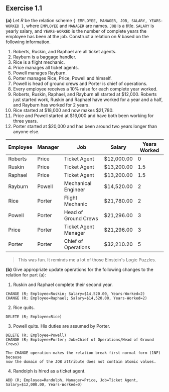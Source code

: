 ## Exercise 1.1

**(a)** Let $R$ be the relation scheme `{ EMPLOYEE, MANAGER, JOB, SALARY,
YEARS-WORKED }`, where `EMPLOYEE` and `MANAGER` are names. `JOB` is a title.
`SALARY` is yearly salary, and `YEARS-WORKED` is the number of complete years
the employee has been at the job. Construct a relation on $R$ based on the
following information.

1. Roberts, Ruskin, and Raphael are all ticket agents.
2. Rayburn is a baggage handler.
3. Rice is a flight mechanic.
4. Price manages all ticket agents.
5. Powell manages Rayburn.
6. Porter manages Rice, Price, Powell and himself.
7. Powell is head of ground crews and Porter is chief of operations.
8. Every employee receives a 10% raise for each complete year worked.
9. Roberts, Ruskin, Raphael, and Rayburn all started at $12,000. Roberts just
   started work, Ruskin and Raphael have worked for a year and a half, and
   Rayburn has worked for 2 years.
10. Rice started at $18,000 and now makes $21,780.
11. Price and Powell started at $16,000 and have both been working for three
	years.
12. Porter started at $20,000 and has been around two years longer than anyone
	else.

| Employee | Manager | Job                  | Salary     | Years Worked |
| ---      | ---     | ---                  | ---        | ---          |
| Roberts  | Price   | Ticket Agent         | $12,000.00 | 0            |
| Ruskin   | Price   | Ticket Agent         | $13,200.00 | 1.5          |
| Raphael  | Price   | Ticket Agent         | $13,200.00 | 1.5          |
| Rayburn  | Powell  | Mechanical Engineer  | $14,520.00 | 2            |
| Rice     | Porter  | Flight Mechanic      | $21,780.00 | 2            |
| Powell   | Porter  | Head of Ground Crews | $21,296.00 | 3            |
| Price    | Porter  | Ticket Agent Manager | $21,296.00 | 3            |
| Porter   | Porter  | Chief of Operations  | $32,210.20 | 5            |

> This was fun. It reminds me a lot of those Einstein's Logic Puzzles.

**(b)** Give appropriate update operations for the following changes to the
relation for part (a):

1. Ruskin and Raphael complete their second year.

```
CHANGE (R; Employee=Ruskin; Salary=$14,520.00, Years-Worked=2)
CHANGE (R; Employee=Raphael; Salary=$14,520.00, Years-Worked=2)
```

2. Rice quits.

```
DELETE (R; Employee=Rice)
```

3. Powell quits. His duties are assumed by Porter.

```
DELETE (R; Employee=Powell)
CHANGE (R; Employee=Porter; Job=Chief of Operations/Head of Ground Crews)

The CHANGE operation makes the relation break first normal form (1NF) because
now the domain of the JOB attribute does not contain atomic values.
```

4. Randolph is hired as a ticket agent.

```
ADD (R; Employee=Randolph, Manager=Price, Job=Ticket Agent, Salary=$12,000.00, Years-Worked=0)
```

